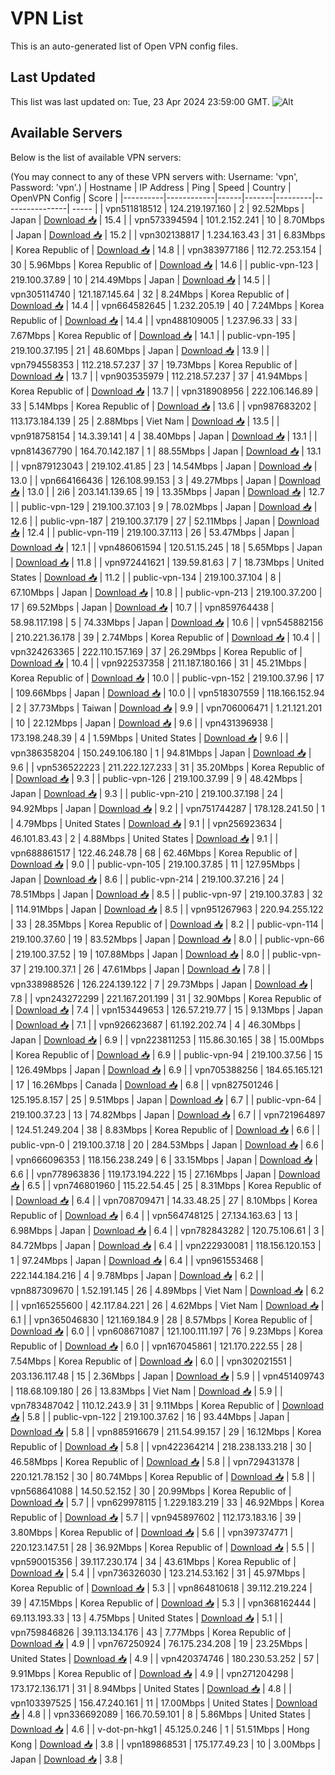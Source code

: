 # VPN List

This is an auto-generated list of Open VPN config files.

## Last Updated

This list was last updated on: Tue, 23 Apr 2024 23:59:00 GMT.
![Alt](https://repobeats.axiom.co/api/embed/186b98318ef1479477931607c1ad7d823f12451f.svg "Repobeats analytics image")

## Available Servers

Below is the list of available VPN servers:

(You may connect to any of these VPN servers with: Username: 'vpn', Password: 'vpn'.)
| Hostname | IP Address | Ping | Speed | Country | OpenVPN Config | Score |
|----------|------------|------|-------|---------|----------------| ----- |
| vpn511818512 | 124.219.197.160 | 2 | 92.52Mbps | Japan | [Download 📥](./configs/server_0_JP.ovpn) | 15.4 |
| vpn573394594 | 101.2.152.241 | 10 | 8.70Mbps | Japan | [Download 📥](./configs/server_1_JP.ovpn) | 15.2 |
| vpn302138817 | 1.234.163.43 | 31 | 6.83Mbps | Korea Republic of | [Download 📥](./configs/server_2_KR.ovpn) | 14.8 |
| vpn383977186 | 112.72.253.154 | 30 | 5.96Mbps | Korea Republic of | [Download 📥](./configs/server_3_KR.ovpn) | 14.6 |
| public-vpn-123 | 219.100.37.89 | 10 | 214.49Mbps | Japan | [Download 📥](./configs/server_4_JP.ovpn) | 14.5 |
| vpn305114740 | 121.187.145.64 | 32 | 8.24Mbps | Korea Republic of | [Download 📥](./configs/server_5_KR.ovpn) | 14.4 |
| vpn664582645 | 1.232.205.19 | 40 | 7.24Mbps | Korea Republic of | [Download 📥](./configs/server_6_KR.ovpn) | 14.4 |
| vpn488109005 | 1.237.96.33 | 33 | 7.67Mbps | Korea Republic of | [Download 📥](./configs/server_7_KR.ovpn) | 14.1 |
| public-vpn-195 | 219.100.37.195 | 21 | 48.60Mbps | Japan | [Download 📥](./configs/server_8_JP.ovpn) | 13.9 |
| vpn794558353 | 112.218.57.237 | 37 | 19.73Mbps | Korea Republic of | [Download 📥](./configs/server_9_KR.ovpn) | 13.7 |
| vpn903535979 | 112.218.57.237 | 37 | 41.94Mbps | Korea Republic of | [Download 📥](./configs/server_10_KR.ovpn) | 13.7 |
| vpn318908956 | 222.106.146.89 | 33 | 5.14Mbps | Korea Republic of | [Download 📥](./configs/server_11_KR.ovpn) | 13.6 |
| vpn987683202 | 113.173.184.139 | 25 | 2.88Mbps | Viet Nam | [Download 📥](./configs/server_12_VN.ovpn) | 13.5 |
| vpn918758154 | 14.3.39.141 | 4 | 38.40Mbps | Japan | [Download 📥](./configs/server_13_JP.ovpn) | 13.1 |
| vpn814367790 | 164.70.142.187 | 1 | 88.55Mbps | Japan | [Download 📥](./configs/server_14_JP.ovpn) | 13.1 |
| vpn879123043 | 219.102.41.85 | 23 | 14.54Mbps | Japan | [Download 📥](./configs/server_15_JP.ovpn) | 13.0 |
| vpn664166436 | 126.108.99.153 | 3 | 49.27Mbps | Japan | [Download 📥](./configs/server_16_JP.ovpn) | 13.0 |
| 2i6 | 203.141.139.65 | 19 | 13.35Mbps | Japan | [Download 📥](./configs/server_17_JP.ovpn) | 12.7 |
| public-vpn-129 | 219.100.37.103 | 9 | 78.02Mbps | Japan | [Download 📥](./configs/server_18_JP.ovpn) | 12.6 |
| public-vpn-187 | 219.100.37.179 | 27 | 52.11Mbps | Japan | [Download 📥](./configs/server_19_JP.ovpn) | 12.4 |
| public-vpn-119 | 219.100.37.113 | 26 | 53.47Mbps | Japan | [Download 📥](./configs/server_20_JP.ovpn) | 12.1 |
| vpn486061594 | 120.51.15.245 | 18 | 5.65Mbps | Japan | [Download 📥](./configs/server_21_JP.ovpn) | 11.8 |
| vpn972441621 | 139.59.81.63 | 7 | 18.73Mbps | United States | [Download 📥](./configs/server_22_US.ovpn) | 11.2 |
| public-vpn-134 | 219.100.37.104 | 8 | 67.10Mbps | Japan | [Download 📥](./configs/server_23_JP.ovpn) | 10.8 |
| public-vpn-213 | 219.100.37.200 | 17 | 69.52Mbps | Japan | [Download 📥](./configs/server_24_JP.ovpn) | 10.7 |
| vpn859764438 | 58.98.117.198 | 5 | 74.33Mbps | Japan | [Download 📥](./configs/server_25_JP.ovpn) | 10.6 |
| vpn545882156 | 210.221.36.178 | 39 | 2.74Mbps | Korea Republic of | [Download 📥](./configs/server_26_KR.ovpn) | 10.4 |
| vpn324263365 | 222.110.157.169 | 37 | 26.29Mbps | Korea Republic of | [Download 📥](./configs/server_27_KR.ovpn) | 10.4 |
| vpn922537358 | 211.187.180.166 | 31 | 45.21Mbps | Korea Republic of | [Download 📥](./configs/server_28_KR.ovpn) | 10.0 |
| public-vpn-152 | 219.100.37.96 | 17 | 109.66Mbps | Japan | [Download 📥](./configs/server_29_JP.ovpn) | 10.0 |
| vpn518307559 | 118.166.152.94 | 2 | 37.73Mbps | Taiwan | [Download 📥](./configs/server_30_TW.ovpn) | 9.9 |
| vpn706006471 | 1.21.121.201 | 10 | 22.12Mbps | Japan | [Download 📥](./configs/server_31_JP.ovpn) | 9.6 |
| vpn431396938 | 173.198.248.39 | 4 | 1.59Mbps | United States | [Download 📥](./configs/server_32_US.ovpn) | 9.6 |
| vpn386358204 | 150.249.106.180 | 1 | 94.81Mbps | Japan | [Download 📥](./configs/server_33_JP.ovpn) | 9.6 |
| vpn536522223 | 211.222.127.233 | 31 | 35.20Mbps | Korea Republic of | [Download 📥](./configs/server_34_KR.ovpn) | 9.3 |
| public-vpn-126 | 219.100.37.99 | 9 | 48.42Mbps | Japan | [Download 📥](./configs/server_35_JP.ovpn) | 9.3 |
| public-vpn-210 | 219.100.37.198 | 24 | 94.92Mbps | Japan | [Download 📥](./configs/server_36_JP.ovpn) | 9.2 |
| vpn751744287 | 178.128.241.50 | 1 | 4.79Mbps | United States | [Download 📥](./configs/server_37_US.ovpn) | 9.1 |
| vpn256923634 | 46.101.83.43 | 2 | 4.88Mbps | United States | [Download 📥](./configs/server_38_US.ovpn) | 9.1 |
| vpn688861517 | 122.46.248.78 | 68 | 62.46Mbps | Korea Republic of | [Download 📥](./configs/server_39_KR.ovpn) | 9.0 |
| public-vpn-105 | 219.100.37.85 | 11 | 127.95Mbps | Japan | [Download 📥](./configs/server_40_JP.ovpn) | 8.6 |
| public-vpn-214 | 219.100.37.216 | 24 | 78.51Mbps | Japan | [Download 📥](./configs/server_41_JP.ovpn) | 8.5 |
| public-vpn-97 | 219.100.37.83 | 32 | 114.91Mbps | Japan | [Download 📥](./configs/server_42_JP.ovpn) | 8.5 |
| vpn951267963 | 220.94.255.122 | 33 | 28.35Mbps | Korea Republic of | [Download 📥](./configs/server_43_KR.ovpn) | 8.2 |
| public-vpn-114 | 219.100.37.60 | 19 | 83.52Mbps | Japan | [Download 📥](./configs/server_44_JP.ovpn) | 8.0 |
| public-vpn-66 | 219.100.37.52 | 19 | 107.88Mbps | Japan | [Download 📥](./configs/server_45_JP.ovpn) | 8.0 |
| public-vpn-37 | 219.100.37.1 | 26 | 47.61Mbps | Japan | [Download 📥](./configs/server_46_JP.ovpn) | 7.8 |
| vpn338988526 | 126.224.139.122 | 7 | 29.73Mbps | Japan | [Download 📥](./configs/server_47_JP.ovpn) | 7.8 |
| vpn243272299 | 221.167.201.199 | 31 | 32.90Mbps | Korea Republic of | [Download 📥](./configs/server_48_KR.ovpn) | 7.4 |
| vpn153449653 | 126.57.219.77 | 15 | 9.13Mbps | Japan | [Download 📥](./configs/server_49_JP.ovpn) | 7.1 |
| vpn926623687 | 61.192.202.74 | 4 | 46.30Mbps | Japan | [Download 📥](./configs/server_50_JP.ovpn) | 6.9 |
| vpn223811253 | 115.86.30.165 | 38 | 15.00Mbps | Korea Republic of | [Download 📥](./configs/server_51_KR.ovpn) | 6.9 |
| public-vpn-94 | 219.100.37.56 | 15 | 126.49Mbps | Japan | [Download 📥](./configs/server_52_JP.ovpn) | 6.9 |
| vpn705388256 | 184.65.165.121 | 17 | 16.26Mbps | Canada | [Download 📥](./configs/server_53_CA.ovpn) | 6.8 |
| vpn827501246 | 125.195.8.157 | 25 | 9.51Mbps | Japan | [Download 📥](./configs/server_54_JP.ovpn) | 6.7 |
| public-vpn-64 | 219.100.37.23 | 13 | 74.82Mbps | Japan | [Download 📥](./configs/server_55_JP.ovpn) | 6.7 |
| vpn721964897 | 124.51.249.204 | 38 | 8.83Mbps | Korea Republic of | [Download 📥](./configs/server_56_KR.ovpn) | 6.6 |
| public-vpn-0 | 219.100.37.18 | 20 | 284.53Mbps | Japan | [Download 📥](./configs/server_57_JP.ovpn) | 6.6 |
| vpn666096353 | 118.156.238.249 | 6 | 33.15Mbps | Japan | [Download 📥](./configs/server_58_JP.ovpn) | 6.6 |
| vpn778963836 | 119.173.194.222 | 15 | 27.16Mbps | Japan | [Download 📥](./configs/server_59_JP.ovpn) | 6.5 |
| vpn746801960 | 115.22.54.45 | 25 | 8.31Mbps | Korea Republic of | [Download 📥](./configs/server_60_KR.ovpn) | 6.4 |
| vpn708709471 | 14.33.48.25 | 27 | 8.10Mbps | Korea Republic of | [Download 📥](./configs/server_61_KR.ovpn) | 6.4 |
| vpn564748125 | 27.134.163.63 | 13 | 6.98Mbps | Japan | [Download 📥](./configs/server_62_JP.ovpn) | 6.4 |
| vpn782843282 | 120.75.106.61 | 3 | 84.72Mbps | Japan | [Download 📥](./configs/server_63_JP.ovpn) | 6.4 |
| vpn222930081 | 118.156.120.153 | 1 | 97.24Mbps | Japan | [Download 📥](./configs/server_64_JP.ovpn) | 6.4 |
| vpn961553468 | 222.144.184.216 | 4 | 9.78Mbps | Japan | [Download 📥](./configs/server_65_JP.ovpn) | 6.2 |
| vpn887309670 | 1.52.191.145 | 26 | 4.89Mbps | Viet Nam | [Download 📥](./configs/server_66_VN.ovpn) | 6.2 |
| vpn165255600 | 42.117.84.221 | 26 | 4.62Mbps | Viet Nam | [Download 📥](./configs/server_67_VN.ovpn) | 6.1 |
| vpn365046830 | 121.169.184.9 | 28 | 8.57Mbps | Korea Republic of | [Download 📥](./configs/server_68_KR.ovpn) | 6.0 |
| vpn608671087 | 121.100.111.197 | 76 | 9.23Mbps | Korea Republic of | [Download 📥](./configs/server_69_KR.ovpn) | 6.0 |
| vpn167045861 | 121.170.222.55 | 28 | 7.54Mbps | Korea Republic of | [Download 📥](./configs/server_70_KR.ovpn) | 6.0 |
| vpn302021551 | 203.136.117.48 | 15 | 2.36Mbps | Japan | [Download 📥](./configs/server_71_JP.ovpn) | 5.9 |
| vpn451409743 | 118.68.109.180 | 26 | 13.83Mbps | Viet Nam | [Download 📥](./configs/server_72_VN.ovpn) | 5.9 |
| vpn783487042 | 110.12.243.9 | 31 | 9.11Mbps | Korea Republic of | [Download 📥](./configs/server_73_KR.ovpn) | 5.8 |
| public-vpn-122 | 219.100.37.62 | 16 | 93.44Mbps | Japan | [Download 📥](./configs/server_74_JP.ovpn) | 5.8 |
| vpn885916679 | 211.54.99.157 | 29 | 16.12Mbps | Korea Republic of | [Download 📥](./configs/server_75_KR.ovpn) | 5.8 |
| vpn422364214 | 218.238.133.218 | 30 | 46.58Mbps | Korea Republic of | [Download 📥](./configs/server_76_KR.ovpn) | 5.8 |
| vpn729431378 | 220.121.78.152 | 30 | 80.74Mbps | Korea Republic of | [Download 📥](./configs/server_77_KR.ovpn) | 5.8 |
| vpn568641088 | 14.50.52.152 | 30 | 20.99Mbps | Korea Republic of | [Download 📥](./configs/server_78_KR.ovpn) | 5.7 |
| vpn629978115 | 1.229.183.219 | 33 | 46.92Mbps | Korea Republic of | [Download 📥](./configs/server_79_KR.ovpn) | 5.7 |
| vpn945897602 | 112.173.183.16 | 39 | 3.80Mbps | Korea Republic of | [Download 📥](./configs/server_80_KR.ovpn) | 5.6 |
| vpn397374771 | 220.123.147.51 | 28 | 36.92Mbps | Korea Republic of | [Download 📥](./configs/server_81_KR.ovpn) | 5.5 |
| vpn590015356 | 39.117.230.174 | 34 | 43.61Mbps | Korea Republic of | [Download 📥](./configs/server_82_KR.ovpn) | 5.4 |
| vpn736326030 | 123.214.53.162 | 31 | 45.97Mbps | Korea Republic of | [Download 📥](./configs/server_83_KR.ovpn) | 5.3 |
| vpn864810618 | 39.112.219.224 | 39 | 47.15Mbps | Korea Republic of | [Download 📥](./configs/server_84_KR.ovpn) | 5.3 |
| vpn368162444 | 69.113.193.33 | 13 | 4.75Mbps | United States | [Download 📥](./configs/server_85_US.ovpn) | 5.1 |
| vpn759846826 | 39.113.134.176 | 43 | 7.77Mbps | Korea Republic of | [Download 📥](./configs/server_86_KR.ovpn) | 4.9 |
| vpn767250924 | 76.175.234.208 | 19 | 23.25Mbps | United States | [Download 📥](./configs/server_87_US.ovpn) | 4.9 |
| vpn420374746 | 180.230.53.252 | 57 | 9.91Mbps | Korea Republic of | [Download 📥](./configs/server_88_KR.ovpn) | 4.9 |
| vpn271204298 | 173.172.136.171 | 31 | 8.94Mbps | United States | [Download 📥](./configs/server_89_US.ovpn) | 4.8 |
| vpn103397525 | 156.47.240.161 | 11 | 17.00Mbps | United States | [Download 📥](./configs/server_90_US.ovpn) | 4.8 |
| vpn336692089 | 166.70.59.101 | 8 | 5.86Mbps | United States | [Download 📥](./configs/server_91_US.ovpn) | 4.6 |
| v-dot-pn-hkg1 | 45.125.0.246 | 1 | 51.51Mbps | Hong Kong | [Download 📥](./configs/server_92_HK.ovpn) | 3.8 |
| vpn189868531 | 175.177.49.23 | 10 | 3.00Mbps | Japan | [Download 📥](./configs/server_93_JP.ovpn) | 3.8 |
